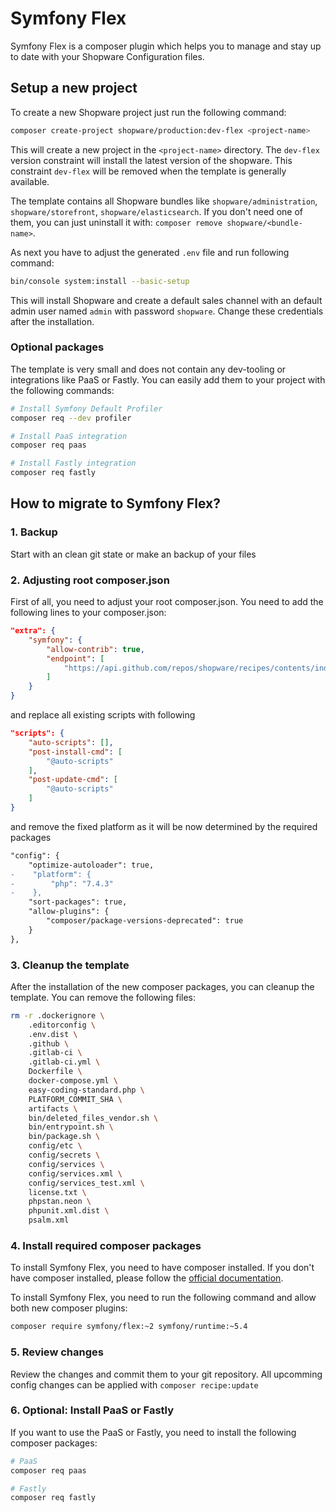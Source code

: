 # Symfony Flex

Symfony Flex is a composer plugin which helps you to manage and stay up to date with your Shopware Configuration files.

## Setup a new project

To create a new Shopware project just run the following command:

```bash
composer create-project shopware/production:dev-flex <project-name>
```

This will create a new project in the `<project-name>` directory. The `dev-flex` version constraint will install the latest version of the shopware. This constraint `dev-flex` will be removed when the template is generally available.

The template contains all Shopware bundles like `shopware/administration`, `shopware/storefront`, `shopware/elasticsearch`. If you don't need one of them, you can just uninstall it with: 
`composer remove shopware/<bundle-name>`.

As next you have to adjust the generated `.env` file and run following command: 

```bash
bin/console system:install --basic-setup
```

This will install Shopware and create a default sales channel with an default admin user named `admin` with password `shopware`. Change these credentials after the installation.

### Optional packages

The template is very small and does not contain any dev-tooling or integrations like PaaS or Fastly. You can easily add them to your project with the following commands:

```bash
# Install Symfony Default Profiler
composer req --dev profiler

# Install PaaS integration
composer req paas

# Install Fastly integration
composer req fastly
```

## How to migrate to Symfony Flex?

### 1. Backup

Start with an clean git state or make an backup of your files

### 2. Adjusting root composer.json

First of all, you need to adjust your root composer.json. You need to add the following lines to your composer.json:

```json
"extra": {
    "symfony": {
        "allow-contrib": true,
        "endpoint": [
            "https://api.github.com/repos/shopware/recipes/contents/index.json?ref=flex/main"
        ]
    }
}
```

and replace all existing scripts with following

```json
"scripts": {
    "auto-scripts": [],
    "post-install-cmd": [
        "@auto-scripts"
    ],
    "post-update-cmd": [
        "@auto-scripts"
    ]
}
```

and remove the fixed platform as it will be now determined by the required packages

```diff
"config": {
    "optimize-autoloader": true,
-    "platform": {
-        "php": "7.4.3"
-    },
    "sort-packages": true,
    "allow-plugins": {
        "composer/package-versions-deprecated": true
    }
},
```

### 3. Cleanup the template

After the installation of the new composer packages, you can cleanup the template. You can remove the following files:

```bash
rm -r .dockerignore \
    .editorconfig \
    .env.dist \
    .github \
    .gitlab-ci \
    .gitlab-ci.yml \
    Dockerfile \
    docker-compose.yml \
    easy-coding-standard.php \
    PLATFORM_COMMIT_SHA \
    artifacts \
    bin/deleted_files_vendor.sh \
    bin/entrypoint.sh \
    bin/package.sh \
    config/etc \
    config/secrets \
    config/services \
    config/services.xml \
    config/services_test.xml \
    license.txt \
    phpstan.neon \
    phpunit.xml.dist \
    psalm.xml
```

### 4. Install required composer packages

To install Symfony Flex, you need to have composer installed. If you don't have composer installed, please follow the [official documentation](https://getcomposer.org/doc/00-intro.md#installation-linux-unix-macos).

To install Symfony Flex, you need to run the following command and allow both new composer plugins:

```bash
composer require symfony/flex:~2 symfony/runtime:~5.4
```

### 5. Review changes

Review the changes and commit them to your git repository. All upcomming config changes can be applied with `composer recipe:update`

### 6. Optional: Install PaaS or Fastly

If you want to use the PaaS or Fastly, you need to install the following composer packages:

```bash
# PaaS
composer req paas

# Fastly
composer req fastly
```
